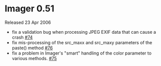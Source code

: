 # Imager 0.51

Released 23 Apr 2006

- fix a validation bug when processing JPEG EXIF data that can cause a crash [#74](https://github.com/tonycoz/imager/issues/74)
- fix mis-processing of the src_maxx and src_maxy parameters of the paste() method [#76](https://github.com/tonycoz/imager/issues/76)
- fix a problem in Imager's "smart" handling of the color parameter to various methods. [#75](https://github.com/tonycoz/imager/issues/75)